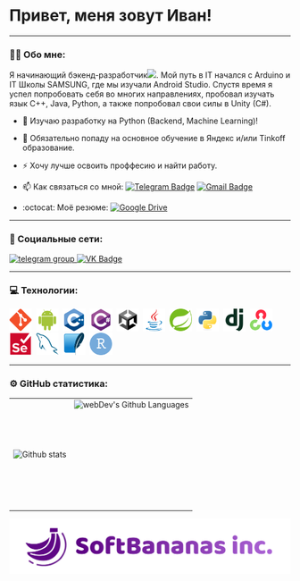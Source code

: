
# Привет, меня зовут Иван!

---

### :man_technologist: Обо мне:

Я начинающий бэкенд-разработчик<img src="https://media.giphy.com/media/WUlplcMpOCEmTGBtBW/giphy.gif" width="30px">. Мой путь в IT начался с Arduino и IT Школы SAMSUNG, где мы изучали Android Studio. Спустя время я успел попробовать себя во многих направлениях, пробовал изучать язык C++, Java, Python, а также попробовал свои силы в Unity (C#).

- :telescope: Изучаю разработку на Python (Backend, Machine Learning)!

- :seedling: Обязательно попаду на основное обучение в Яндекс и/или Tinkoff образование.

- :zap: Хочу лучше освоить проффесию и найти работу.

- :mailbox: Как связаться со мной: [![Telegram Badge](https://img.shields.io/badge/-onepantsu-blue?style=flat&logo=Telegram&logoColor=white)](https://t.me/onepantsu) [![Gmail Badge](https://img.shields.io/badge/-Gmail-red?style=flat&logo=Gmail&logoColor=white)](mailto:conandet@mail.ru)

- :octocat: Моё резюме: [![Google Drive](https://img.shields.io/badge/Google%20Drive-4285F4?style=flat&logo=googledrive&logoColor=white)](https://drive.google.com/file/d/1mzlUJnriR4Iwiyvd5X46lINZakeurrrT/view?usp=sharing)
---

### 🤝 Социальные сети:

  <div id="badges">
    <a href="https://t.me/onepantsu" target="_blank">
      <img src="https://cdn-icons-png.flaticon.com/512/2111/2111646.png" width="40" height="40" alt="telegram group" />
    </a>
    <a href="https://vk.com/onepantsu" target="_blank">
      <img src="https://cdn-icons-png.flaticon.com/512/145/145813.png" width="40" height="40" alt="VK Badge"/>
    </a>
  </div>

---

### 💻 Технологии:

<div>
  <img src="https://github.com/devicons/devicon/blob/master/icons/git/git-original.svg" title="git" alt="git" width="40" height="40"/>&nbsp
  <img src="https://github.com/devicons/devicon/blob/master/icons/android/android-original.svg" title="android studio" alt="android studio" width="40" height="40"/>&nbsp
  <img src="https://github.com/devicons/devicon/blob/master/icons/cplusplus/cplusplus-original.svg" title="c++" alt="c++" width="40" height="40"/>&nbsp
  <img src="https://github.com/devicons/devicon/blob/master/icons/csharp/csharp-original.svg" title="c#" alt="c#" width="40" height="40"/>&nbsp
  <img src="https://github.com/devicons/devicon/blob/master/icons/unity/unity-original.svg" title="unity" alt="unity" width="40" height="40"/>&nbsp
  <img src="https://github.com/devicons/devicon/blob/master/icons/java/java-original.svg" title="java" alt="java" width="40" height="40"/>&nbsp
  <img src="https://github.com/devicons/devicon/blob/master/icons/spring/spring-original.svg" title="spring" alt="spring" width="40" height="40"/>&nbsp
  <img src="https://github.com/devicons/devicon/blob/master/icons/python/python-original.svg" title="python" alt="python" width="40" height="40"/>&nbsp
  <img src="https://github.com/devicons/devicon/blob/master/icons/django/django-plain.svg" title="django" alt="django" width="40" height="40"/>&nbsp
  <img src="https://github.com/devicons/devicon/blob/master/icons/opencv/opencv-original.svg" title="opencv" alt="opencv" width="40" height="40"/>&nbsp
  <img src="https://github.com/devicons/devicon/blob/master/icons/selenium/selenium-original.svg" title="selenium" alt="selenium" width="40" height="40"/>&nbsp
  <img src="https://github.com/devicons/devicon/blob/master/icons/mysql/mysql-original.svg" title="mysql" alt="mysql" width="40" height="40"/>&nbsp
  <img src="https://github.com/devicons/devicon/blob/master/icons/sqlite/sqlite-original.svg" title="sqlite" alt="sqlite" width="40" height="40"/>&nbsp
  <img src="https://github.com/devicons/devicon/blob/master/icons/rstudio/rstudio-original.svg" title="rstudio" alt="rstudio" width="40" height="40"/>&nbsp;
</div>

---

### ⚙️ GitHub статистика:

<table>
  <tr>
    <td>
      <img align="left" src="http://github-readme-streak-stats.herokuapp.com?user=ONEPANTSU&theme=dark&background=000000" alt="Github stats" />
    </td>
    <td>
      <img height="195px" align="right" alt="webDev's Github Languages" src="https://github-readme-stats-sigma-five.vercel.app/api/top-langs/?username=ONEPANTSU&layout=compact&theme=vision-friendly-dark" />
    </td>
  </tr>
</table>

![SoftBannas inc.](https://github.com/ONEPANTSU/ONEPANTSU/blob/main/sbi_logo.svg)
